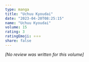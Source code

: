 ```yaml
---
type: manga
title: "Uchuu Kyoudai"
date: "2023-04-20T08:25:15"
name: "Uchuu Kyoudai"
volume: 15
rating: 3
ratingEmoji: ⭐️⭐️⭐️
share: false
---
```


*[No review was written for this volume]*
